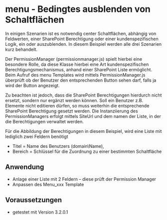 # menu - Bedingtes ausblenden von Schaltflächen #

In einigen Szenarien ist es notwendig center Schaltflächen, abhängig von Feldwerten, einer SharePoint Berechtigung oder einer kundenspezifischen Logik, ein oder auszublenden. In diesem Beispiel werden alle drei Szenarien kurz behandelt.  

Der PermissionManager (permissionmanager.js) spielt hierbei eine besondere Rolle, da diese Klasse hierbei eine Art kundenspezifischen Berechtigungsmechanismus, anhand einer SharePoint Liste ermöglicht. Beim Aufruf des menu Templates wird mittels PermissionManager.js überprüft ob der Benutzer den entsprechenden Button sehen darf, falls ja wird der Button angezeigt.

Zu beachten ist jedoch, dass die 
SharePoint Berechtigungen hierdurch nicht ersetzt, sondern nur ergänzt werden können. Soll ein Benutzer z.B. Elemente nicht editieren dürfen, so muss weiterhin die entsprechende SharePoint Berechtigung gesetzt werden. Die Instanziierung des PermissionManagers erfolgt mittels SiteUrl und dem namen der Liste, in der die Berechtigungen verwaltet werden.

Für die Abbildung der Berechtigungen in diesem Beispiel, wird eine Liste mit lediglich zwei Feldern benötigt 
* Titel = Name des Benutzers (domain\Name), 
* Bereich = Schlüssel für die Zuordnung zu einer bestimmten Schaltfläche

## Anwendung ##

* Anlage einer Liste mit 2 Feldern – diese prüft der Permission Manager
* Anpassen des Menu_xxx Template


## Voraussetzungen ##

* getestet mit Version 3.2.0.1



